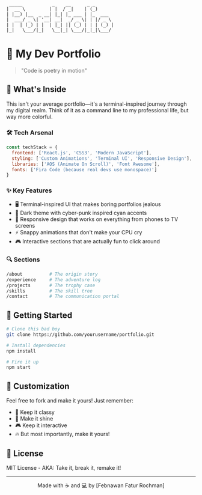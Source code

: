 ```ascii
 _____           _    __      _ _       
|  __ \         | |  / _|    | (_)      
| |__) |__  _ __| |_| |_ ___ | |_  ___  
|  ___/ _ \| '__| __|  _/ _ \| | |/ _ \ 
| |  | (_) | |  | |_| || (_) | | | (_) |
|_|   \___/|_|   \__|_| \___/|_|_|\___/ 
```

# 🚀 My Dev Portfolio

> "Code is poetry in motion" 

## 🎯 What's Inside

This isn't your average portfolio—it's a terminal-inspired journey through my digital realm. Think of it as a command line to my professional life, but way more colorful.

### 🛠️ Tech Arsenal

```js
const techStack = {
  frontend: ['React.js', 'CSS3', 'Modern JavaScript'],
  styling: ['Custom Animations', 'Terminal UI', 'Responsive Design'],
  libraries: ['AOS (Animate On Scroll)', 'Font Awesome'],
  fonts: ['Fira Code (because real devs use monospace)']
}
```

### ✨ Key Features

- 🖥️ Terminal-inspired UI that makes boring portfolios jealous
- 🎨 Dark theme with cyber-punk inspired cyan accents
- 📱 Responsive design that works on everything from phones to TV screens
- ⚡ Snappy animations that don't make your CPU cry
- 🎮 Interactive sections that are actually fun to click around

### 🔍 Sections

```bash
/about          # The origin story
/experience     # The adventure log
/projects       # The trophy case
/skills         # The skill tree
/contact        # The communication portal
```

## 🚀 Getting Started

```bash
# Clone this bad boy
git clone https://github.com/yourusername/portfolio.git

# Install dependencies
npm install

# Fire it up
npm start
```

## 🎨 Customization

Feel free to fork and make it yours! Just remember:
- 🎯 Keep it classy
- 🌟 Make it shine
- 🎮 Keep it interactive
- 🔥 But most importantly, make it yours!

## 📄 License

MIT License - AKA: Take it, break it, remake it! 

---
<div align="center">
Made with ☕ and 💻 by [Febnawan Fatur Rochman]
</div>
